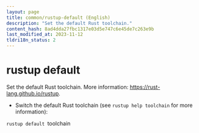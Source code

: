 ```yaml
---
layout: page
title: common/rustup-default (English)
description: "Set the default Rust toolchain."
content_hash: 8ad4dda27fbc1317e03d5e747c6e45de7c263e9b
last_modified_at: 2023-11-12
tldri18n_status: 2
---
```

# rustup default

Set the default Rust toolchain.
More information: <https://rust-lang.github.io/rustup>.

- Switch the default Rust toolchain (see `rustup help toolchain` for more information):

`rustup default `<span class="tldr-var badge badge-pill bg-dark-lm bg-white-dm text-white-lm text-dark-dm font-weight-bold">toolchain</span>
